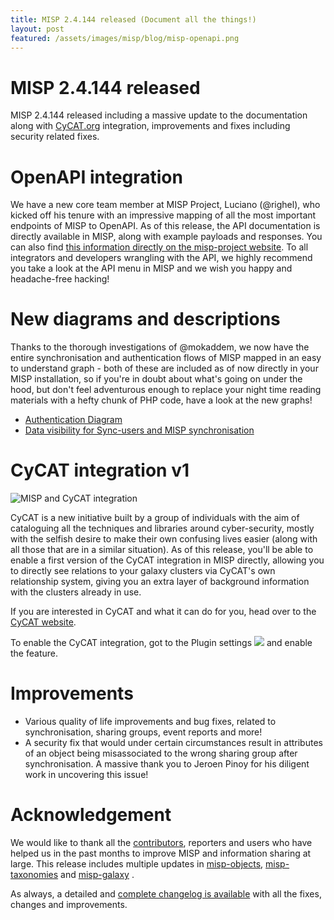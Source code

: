 ```yaml
---
title: MISP 2.4.144 released (Document all the things!)
layout: post
featured: /assets/images/misp/blog/misp-openapi.png
---
```


# MISP 2.4.144 released

MISP 2.4.144 released including a massive update to the documentation along with [CyCAT.org](https://www.cycat.org/) integration, improvements and fixes  including security related fixes.

# OpenAPI integration

We have a new core team member at MISP Project, Luciano (@righel), who kicked off his tenure with an impressive mapping of all the most important endpoints of MISP to OpenAPI. As of this release, the API documentation is directly available in MISP, along with example payloads and responses. You can also find [this information directly on the misp-project website](https://www.misp-project.org/documentation/openapi.html). To all integrators and developers wrangling with the API, we highly recommend you take a look at the API menu in MISP and we wish you happy and headache-free hacking!

# New diagrams and descriptions

Thanks to the thorough investigations of @mokaddem, we now have the entire synchronisation and authentication flows of MISP mapped in an easy to understand graph - both of these are included as of now directly in your MISP installation, so if you're in doubt about what's going on under the hood, but don't feel adventurous enough to replace your night time reading materials with a hefty chunk of PHP code, have a look at the new graphs!

- [Authentication Diagram](https://github.com/MISP/MISP/tree/2.4/docs/generic/Authentication%20Diagram)
- [Data visibility for Sync-users and MISP synchronisation](https://github.com/MISP/MISP/tree/2.4/docs/generic/Synchronisation)

# CyCAT integration v1

![MISP and CyCAT integration](https://www.misp-project.org/assets/images/misp/blog/cycat-misp.png)

CyCAT is a new initiative built by a group of individuals with the aim of cataloguing all the techniques and libraries around cyber-security, mostly with the selfish desire to make their own confusing lives easier (along with all those that are in a similar situation). As of this release, you'll be able to enable a first version of the CyCAT integration in MISP directly, allowing you to directly see relations to your galaxy clusters via CyCAT's own relationship system, giving you an extra layer of background information with the clusters already in use.

If you are interested in CyCAT and what it can do for you, head over to the [CyCAT website](https://cycat.org/).

To enable the CyCAT integration, got to the Plugin settings ![](https://www.misp-project.org/assets/images/misp/blog/cycat-enabled.png) and enable the feature.

# Improvements

- Various quality of life improvements and bug fixes, related to synchronisation, sharing groups, event reports and more!
- A security fix that would under certain circumstances result in attributes of an object being misassociated to the wrong sharing group after synchronisation. A massive thank you to Jeroen Pinoy for his diligent work in uncovering this issue!

# Acknowledgement

We would like to thank all the [contributors](https://www.misp-project.org/contributors), reporters and users who have helped us in the past months to improve MISP and information sharing at large. This release includes multiple updates in [misp-objects](https://www.misp-project.org/objects.html), [misp-taxonomies](https://www.misp-project.org/taxonomies.html) and [misp-galaxy](https://www.misp-project.org/galaxy.html)
.

As always, a detailed and [complete changelog is available](https://www.misp-project.org/Changelog.txt) with all the fixes, changes and improvements.

